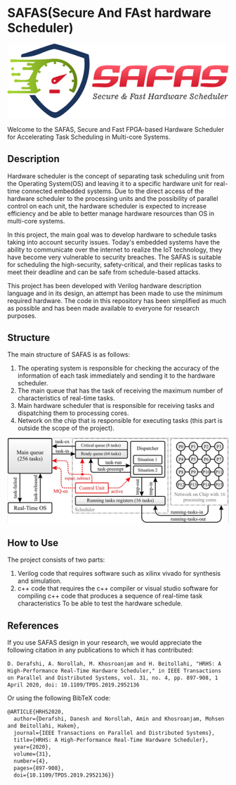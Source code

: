 # SAFAS(Secure And FAst hardware Scheduler)

![alt text](https://github.com/amin-norollah/safas/blob/main/Logo-SAFAS.png)

Welcome to the SAFAS, Secure and Fast FPGA-based Hardware Scheduler for Accelerating Task Scheduling in Multi-core Systems.


Description
------------
Hardware scheduler is the concept of separating task scheduling unit from the Operating System(OS) and leaving it to a specific hardware unit for real-time connected embedded systems. Due to the direct access of the hardware scheduler to the processing units and the possibility of parallel control on each unit, the hardware scheduler is expected to increase efficiency and be able to better manage hardware resources than OS in multi-core systems.

In this project, the main goal was to develop hardware to schedule tasks taking into account security issues. Today's embedded systems have the ability to communicate over the internet to realize the IoT technology, they have become very vulnerable to security breaches. The SAFAS is suitable for scheduling the high-security, safety-critical, and their replicas tasks to meet their deadline and can be safe from schedule-based attacks.

This project has been developed with Verilog hardware description language and in its design, an attempt has been made to use the minimum required hardware. The code in this repository has been simplified as much as possible and has been made available to everyone for research purposes.

Structure
------------
The main structure of SAFAS is as follows:

1. The operating system is responsible for checking the accuracy of the information of each task immediately and sending it to the hardware scheduler.
2. The main queue that has the task of receiving the maximum number of characteristics of real-time tasks.
3. Main hardware scheduler that is responsible for receiving tasks and dispatching them to processing cores.
4. Network on the chip that is responsible for executing tasks (this part is outside the scope of the project).

![alt text](https://github.com/amin-norollah/safas/blob/main/MainArchitecture.jpg)

How to Use
------------
The project consists of two parts:

1. Verilog code that requires software such as xilinx vivado for synthesis and simulation.
2. c++ code that requires the c++ compiler or visual studio software for compiling c++ code that produces a sequence of real-time task characteristics To be able to test the hardware schedule.

References
------------
If you use SAFAS design in your research, we would appreciate the following citation in any publications to which it has contributed:
```
D. Derafshi, A. Norollah, M. Khosroanjam and H. Beitollahi, "HRHS: A High-Performance Real-Time Hardware Scheduler," in IEEE Transactions on Parallel and Distributed Systems, vol. 31, no. 4, pp. 897-908, 1 April 2020, doi: 10.1109/TPDS.2019.2952136
```

Or using the following BibTeX code:
```
@ARTICLE{HRHS2020,
  author={Derafshi, Danesh and Norollah, Amin and Khosroanjam, Mohsen and Beitollahi, Hakem},
  journal={IEEE Transactions on Parallel and Distributed Systems}, 
  title={HRHS: A High-Performance Real-Time Hardware Scheduler}, 
  year={2020},
  volume={31},
  number={4},
  pages={897-908},
  doi={10.1109/TPDS.2019.2952136}}
```

